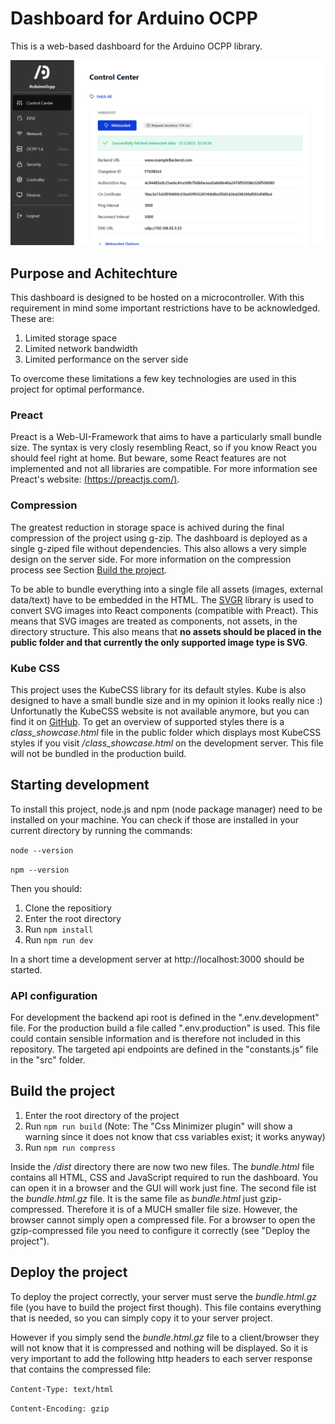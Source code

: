# Dashboard for Arduino OCPP

This is a web-based dashboard for the Arduino OCPP library.

![Screenshot](docs/img/demo_screenshot.png)

## Purpose and Achitechture

This dashboard is designed to be hosted on a microcontroller. With this requirement in mind some important restrictions have to be acknowledged.
These are:

1. Limited storage space
2. Limited network bandwidth
3. Limited performance on the server side

To overcome these limitations a few key technologies are used in this project for optimal performance.

### Preact

Preact is a Web-UI-Framework that aims to have a particularly small bundle size. The syntax is very closly resembling React, so if you know
React you should feel right at home. But beware, some React features are not implemented and not all libraries are compatible. For
more information see Preact's website: [(https://preactjs.com/)](https://preactjs.com/).

### Compression

The greatest reduction in storage space is achived during the final compression of the project using g-zip. The dashboard
is deployed as a single g-ziped file without dependencies. This also allows a very simple design on the server side. For more information on the compression process see Section [Build the project](#build-the-project).

To be able to bundle everything into a single file all assets (images, external data/text) have to be embedded in the HTML. The [SVGR](https://react-svgr.com/docs/webpack/) library is used to convert SVG images into React components (compatible with Preact). This means that SVG images are treated as components, not assets, in the directory structure. This also means that **no assets should be placed in the public folder and that currently the only supported image type is SVG**.

### Kube CSS

This project uses the KubeCSS library for its default styles. Kube is also designed to have a small bundle size and in my opinion it looks really nice :) Unfortunatly the KubeCSS website is not available anymore, but you can find it on [GitHub](https://github.com/imperavi/kube). To get an overview of supported styles there is a *class_showcase.html* file in the public folder which displays most KubeCSS styles if you visit */class_showcase.html* on the development server. This file will not be bundled in the production build.

## Starting development

To install this project, node.js and npm (node package manager) need to be installed on your machine. You can check if those are installed in your current directory by running the commands:

`node --version`

`npm --version`

Then you should:

1. Clone the repositiory
2. Enter the root directory
3. Run `npm install`
4. Run `npm run dev`

In a short time a development server at http://localhost:3000 should be started.

### API configuration

For development the backend api root is defined in the ".env.development" file. For the production build a file called ".env.production" is used. This file could contain sensible information and is therefore not included in this repository.
The targeted api endpoints are defined in the "constants.js" file in the "src" folder.

## Build the project

1. Enter the root directory of the project
2. Run `npm run build` (Note: The "Css Minimizer plugin" will show a warning since it does not know that css variables exist; it works anyway)
3. Run `npm run compress`
   
Inside the */dist* directory there are now two new files. The *bundle.html* file contains all HTML, CSS and JavaScript required to run the dashboard. You can open it in a browser and the GUI will work just fine. The second file ist the *bundle.html.gz* file. It is the same file as *bundle.html* just gzip-compressed. Therefore it is of a MUCH smaller file size. However, the browser cannot simply open a compressed file. For a browser to open the gzip-compressed file you need to configure it correctly (see "Deploy the project").

## Deploy the project

To deploy the project correctly, your server must serve the *bundle.html.gz* file (you have to build the project first though). This file contains everything that is needed, so you can simply copy it to your server project.

However if you simply send the *bundle.html.gz* file to a client/browser they will not know that it is compressed and nothing will be displayed. So it is very important to add the following http headers to each server response that contains the compressed file:

`Content-Type: text/html`

`Content-Encoding: gzip`